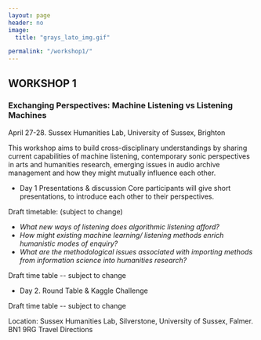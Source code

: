 ```yaml
---
layout: page
header: no
image:
  title: "grays_lato_img.gif"

permalink: "/workshop1/"
---
```


## WORKSHOP 1

### Exchanging Perspectives: Machine Listening vs Listening Machines
April 27-28. Sussex Humanities Lab, University of Sussex, Brighton

This workshop aims to build cross-disciplinary understandings by sharing current capabilities of machine listening, contemporary sonic perspectives in arts and humanities research, emerging issues in audio archive management and how they might mutually influence each other.

+ Day 1 Presentations & discussion
Core participants will give short presentations, to introduce each other to their perspectives.

Draft timetable: (subject to change)

* *What new ways of listening does algorithmic listening afford?*
* *How might existing machine learning/ listening methods enrich humanistic modes of enquiry?*
* *What are the methodological issues associated with importing methods from information science into humanities research?*


Draft time table -- subject to change


+ Day 2. Round Table & Kaggle Challenge

Draft time table -- subject to change


Location: Sussex Humanities Lab, Silverstone, University of Sussex, Falmer. BN1 9RG
Travel Directions
